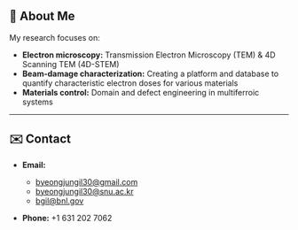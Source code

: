 ## 👤 About Me

My research focuses on:

- **Electron microscopy:** Transmission Electron Microscopy (TEM) & 4D Scanning TEM (4D-STEM)  
- **Beam-damage characterization:** Creating a platform and database to quantify characteristic electron doses for various materials  
- **Materials control:** Domain and defect engineering in multiferroic systems  

---

## ✉️ Contact

- **Email:**  
  - [byeongjungil30@gmail.com](mailto:byeongjungil30@gmail.com)  
  - [byeongjungil30@snu.ac.kr](mailto:byeongjungil30@snu.ac.kr)  
  - [bgil@bnl.gov](mailto:bgil@bnl.gov)

- **Phone:** +1 631 202 7062
